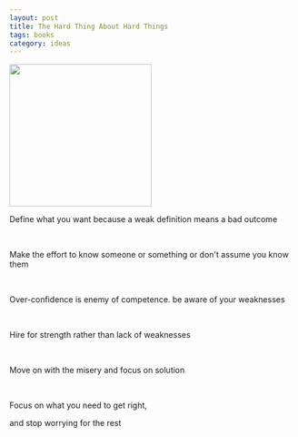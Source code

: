 ```yaml
---
layout: post
title: The Hard Thing About Hard Things
tags: books
category: ideas  
---
```


<img height="250"  src="https://i.gr-assets.com/images/S/compressed.photo.goodreads.com/books/1386609333l/18176747.jpg" /> 


Define what you want because a weak definition means a bad outcome 

<br>

Make the effort to know someone or something or don't assume you know them 

<br>

Over-confidence is enemy of competence. be aware of your weaknesses 

<br>

Hire for strength rather than lack of weaknesses 

<br>

Move on with the misery and focus on solution 

<br>

Focus on what you need to get right,

and stop worrying for the rest

